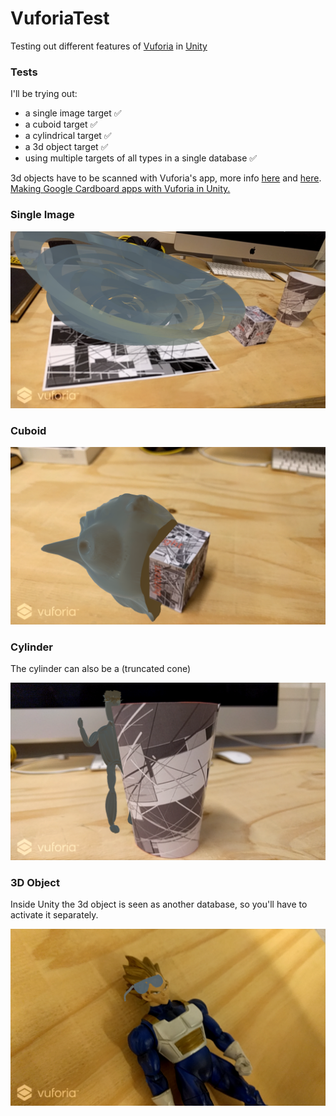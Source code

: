 # VuforiaTest
Testing out different features of [Vuforia](http://vuforia.com) in [Unity](http://unity3d.com)

### Tests
I'll be trying out:

* a single image target :white_check_mark:
* a cuboid target :white_check_mark:
* a cylindrical target :white_check_mark:
* a 3d object target :white_check_mark:
* using multiple targets of all types in a single database :white_check_mark:

3d objects have to be scanned with Vuforia's app, more info [here](https://library.vuforia.com/articles/Training/Vuforia-Object-Scanner-Users-Guide) and [here](https://library.vuforia.com/articles/Training/Object-Recognition). [Making Google Cardboard apps with Vuforia in Unity.](https://library.vuforia.com/articles/Solution/Integrating-Cardboard-to-the-ARVR-Sample)

### Single Image
![single image](./screenshots/Screenshot_20170125-172105.png)
### Cuboid
![cuboid](./screenshots/Screenshot_20170125-165125.png)
### Cylinder 
The cylinder can also be a (truncated cone)

![cylinder](./screenshots/Screenshot_20170125-165055.png)
### 3D Object
Inside Unity the 3d object is seen as another database, so you'll have to activate it separately.

![3d object](./screenshots/Screenshot_20170125-165019.png)

